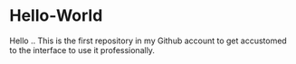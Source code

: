 # Hello-World
Hello .. This is the first repository in my Github account to get accustomed to the interface to use it professionally.
